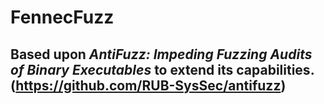 # FennecFuzz
## Based upon *AntiFuzz: Impeding Fuzzing Audits of Binary Executables* to extend its capabilities. (https://github.com/RUB-SysSec/antifuzz)
